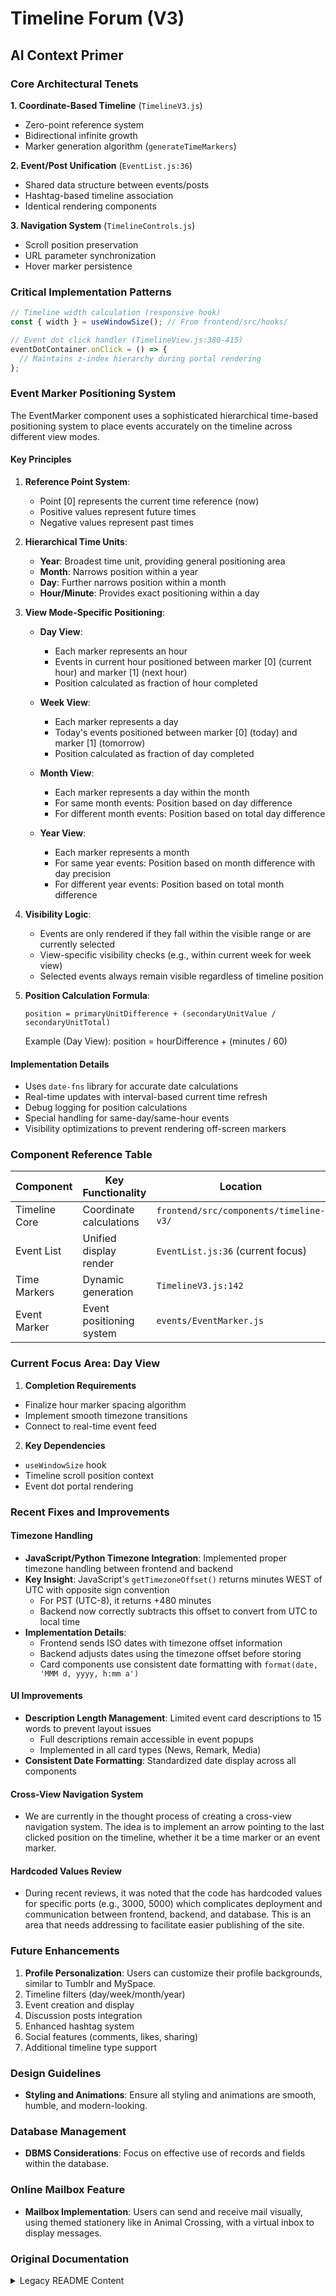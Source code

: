 # Timeline Forum (V3)

## AI Context Primer

### Core Architectural Tenets  
**1. Coordinate-Based Timeline** (`TimelineV3.js`)  
- Zero-point reference system  
- Bidirectional infinite growth  
- Marker generation algorithm (`generateTimeMarkers`)  

**2. Event/Post Unification** (`EventList.js:36`)  
- Shared data structure between events/posts  
- Hashtag-based timeline association  
- Identical rendering components  

**3. Navigation System** (`TimelineControls.js`)  
- Scroll position preservation  
- URL parameter synchronization  
- Hover marker persistence  

### Critical Implementation Patterns

```javascript
// Timeline width calculation (responsive hook)
const { width } = useWindowSize(); // From frontend/src/hooks/
```

```javascript
// Event dot click handler (TimelineView.js:380-415)
eventDotContainer.onClick = () => {
  // Maintains z-index hierarchy during portal rendering
};
```

### Event Marker Positioning System

The EventMarker component uses a sophisticated hierarchical time-based positioning system to place events accurately on the timeline across different view modes.

#### Key Principles

1. **Reference Point System**:
   - Point [0] represents the current time reference (now)
   - Positive values represent future times
   - Negative values represent past times

2. **Hierarchical Time Units**:
   - **Year**: Broadest time unit, providing general positioning area
   - **Month**: Narrows position within a year
   - **Day**: Further narrows position within a month
   - **Hour/Minute**: Provides exact positioning within a day

3. **View Mode-Specific Positioning**:
   - **Day View**: 
     - Each marker represents an hour
     - Events in current hour positioned between marker [0] (current hour) and marker [1] (next hour)
     - Position calculated as fraction of hour completed
   
   - **Week View**: 
     - Each marker represents a day
     - Today's events positioned between marker [0] (today) and marker [1] (tomorrow)
     - Position calculated as fraction of day completed

   - **Month View**: 
     - Each marker represents a day within the month
     - For same month events: Position based on day difference
     - For different month events: Position based on total day difference

   - **Year View**: 
     - Each marker represents a month
     - For same year events: Position based on month difference with day precision
     - For different year events: Position based on total month difference

4. **Visibility Logic**:
   - Events are only rendered if they fall within the visible range or are currently selected
   - View-specific visibility checks (e.g., within current week for week view)
   - Selected events always remain visible regardless of timeline position

5. **Position Calculation Formula**:
   ```
   position = primaryUnitDifference + (secondaryUnitValue / secondaryUnitTotal)
   ```
   Example (Day View): position = hourDifference + (minutes / 60)

#### Implementation Details

- Uses `date-fns` library for accurate date calculations
- Real-time updates with interval-based current time refresh
- Debug logging for position calculations
- Special handling for same-day/same-hour events
- Visibility optimizations to prevent rendering off-screen markers

### Component Reference Table
| Component          | Key Functionality          | Location                                  |
|--------------------|----------------------------|-------------------------------------------|
| Timeline Core      | Coordinate calculations    | `frontend/src/components/timeline-v3/`   |
| Event List         | Unified display render     | `EventList.js:36` (current focus)         |
| Time Markers       | Dynamic generation         | `TimelineV3.js:142`                      |
| Event Marker       | Event positioning system   | `events/EventMarker.js`                  |

### Current Focus Area: Day View
1. **Completion Requirements**  
- Finalize hour marker spacing algorithm  
- Implement smooth timezone transitions  
- Connect to real-time event feed  

2. **Key Dependencies**  
- `useWindowSize` hook  
- Timeline scroll position context  
- Event dot portal rendering

### Recent Fixes and Improvements

#### Timezone Handling
- **JavaScript/Python Timezone Integration**: Implemented proper timezone handling between frontend and backend
- **Key Insight**: JavaScript's `getTimezoneOffset()` returns minutes WEST of UTC with opposite sign convention
  - For PST (UTC-8), it returns +480 minutes
  - Backend now correctly subtracts this offset to convert from UTC to local time
- **Implementation Details**:
  - Frontend sends ISO dates with timezone offset information
  - Backend adjusts dates using the timezone offset before storing
  - Card components use consistent date formatting with `format(date, 'MMM d, yyyy, h:mm a')`

#### UI Improvements
- **Description Length Management**: Limited event card descriptions to 15 words to prevent layout issues
  - Full descriptions remain accessible in event popups
  - Implemented in all card types (News, Remark, Media)
- **Consistent Date Formatting**: Standardized date display across all components

#### Cross-View Navigation System
- We are currently in the thought process of creating a cross-view navigation system. The idea is to implement an arrow pointing to the last clicked position on the timeline, whether it be a time marker or an event marker.

#### Hardcoded Values Review
- During recent reviews, it was noted that the code has hardcoded values for specific ports (e.g., 3000, 5000) which complicates deployment and communication between frontend, backend, and database. This is an area that needs addressing to facilitate easier publishing of the site.

### Future Enhancements
1. **Profile Personalization**: Users can customize their profile backgrounds, similar to Tumblr and MySpace.
2. Timeline filters (day/week/month/year)
3. Event creation and display
4. Discussion posts integration
5. Enhanced hashtag system
6. Social features (comments, likes, sharing)
7. Additional timeline type support

### Design Guidelines
- **Styling and Animations**: Ensure all styling and animations are smooth, humble, and modern-looking.

### Database Management
- **DBMS Considerations**: Focus on effective use of records and fields within the database.

### Online Mailbox Feature
- **Mailbox Implementation**: Users can send and receive mail visually, using themed stationery like in Animal Crossing, with a virtual inbox to display messages.

### Original Documentation
<details>
<summary>Legacy README Content</summary>

# Timeline Forum

A modern web application for creating and sharing timelines with interactive event cards.

## Features

### Timeline V3
- Interactive timeline with event cards
- Event types: Remarks, News, and Media
- Event filtering by type with modern, animated buttons
- Event sorting (newest/oldest) with preference memory
- Smart event referencing system:
  - Events can appear in multiple timelines through hashtags
  - All instances of an event share the same data
  - Changes and interactions are synchronized across timelines
- Modern UI with animations and transitions
- Responsive search functionality
- Smooth scrolling to selected events

## Technical Implementation

### Frontend Stack
- **Framework**: React.js
- **UI Library**: Material-UI (MUI)
- **State Management**: React Context API
- **HTTP Client**: Axios
- **Key Dependencies**:
  - `@mui/material`: UI components
  - `@mui/icons-material`: Material icons
  - `axios`: HTTP requests
  - `react-router-dom`: Client-side routing

### Backend Stack
- **Framework**: Flask (Python)
- **Database**: SQLAlchemy with SQLite
- **Authentication**: Flask-JWT-Extended
- **File Uploads**: Flask's built-in file handling
- **Key Dependencies**:
  - `flask`: Web framework
  - `flask-sqlalchemy`: Database ORM
  - `flask-jwt-extended`: JWT authentication
  - `flask-cors`: CORS handling
  - `werkzeug`: File upload security

### Authentication System
- JWT-based authentication
- Token stored in localStorage
- Protected routes using `@jwt_required()` decorator
- Token format: Bearer authentication

### API Endpoints
- **Authentication**:
  - `POST /api/auth/register`: User registration
  - `POST /api/auth/login`: User login
  
- **User Profile**:
  - `GET /api/user/current`: Get current user data
  - `POST /api/profile/update`: Update user profile (multipart/form-data)
  
- **Timeline Management**:
  - `POST /api/timeline`: Create new timeline
  - `GET /api/timeline/<id>`: Get timeline details
  - `GET /api/timelines`: List all timelines
  
- **Posts and Events**:
  - `POST /api/timeline/<id>/posts`: Create post
  - `GET /api/timeline/<id>/posts`: Get timeline posts
  - `POST /api/timeline/<id>/events`: Create event
  - `GET /api/timeline/<id>/events`: Get timeline events

### File Structure
```
timeline-forum/
├── frontend/
│   ├── src/
│   │   ├── components/
│   │   ├── contexts/
│   │   ├── pages/
│   │   └── App.js
│   ├── package.json
│   └── README.md
├── backend/
│   ├── app.py
│   ├── requirements.txt
│   └── uploads/
└── README.md
```

### Development Setup
1. **Backend Setup**:
   ```bash
   cd backend
   pip install -r requirements.txt
   python app.py
   ```

2. **Frontend Setup**:
   ```bash
   cd frontend
   npm install
   npm start
   ```

3. **Environment Variables**:
   - Backend:
     - `JWT_SECRET_KEY`: Secret key for JWT tokens
     - `UPLOAD_FOLDER`: Path for file uploads
   - Frontend:
     - `REACT_APP_API_URL`: Backend API URL (default: http://localhost:5000)

### Common Issues and Solutions
1. **JWT Token Issues**:
   - Ensure token is properly stored in localStorage
   - Check token format (Bearer + token)
   - Verify token expiration

2. **File Upload Issues**:
   - Use multipart/form-data for file uploads
   - Don't set Content-Type header manually
   - Check file size limits

3. **CORS Issues**:
   - Verify CORS configuration in backend
   - Check allowed origins and methods
   - Ensure credentials handling is consistent

## Getting Started

### Prerequisites

- Python 3.x
- Node.js and npm
- Git

### Installation

1. Clone the repository:
```bash
git clone https://github.com/worldwidecam/timeline-forum.git
cd timeline-forum
```

### Backend Setup

1. Navigate to the backend directory:
```bash
cd backend
```

2. Create and activate virtual environment:
```bash
# On Windows
python -m venv venv
.\venv\Scripts\activate

# On macOS/Linux
python3 -m venv venv
source venv/bin/activate
```

3. Install dependencies:
```bash
pip install -r requirements.txt
```

4. Start the Flask server:
```bash
python app.py
```
The backend will run on `http://localhost:5000`

### Frontend Setup

1. Navigate to the frontend directory:
```bash
cd frontend
```

2. Install dependencies:
```bash
npm install
```

3. Start the React development server:
```bash
npm start
```
The frontend will run on `http://localhost:3000`

## Usage

1. Start both backend and frontend servers
2. Open `http://localhost:3000` in your browser
3. Click "Create Timeline" to create a new timeline
4. In a timeline view, click "Create Event" to add events
5. Events will appear on the timeline in chronological order
6. Hover over events to see the hover effect
7. Click on events to expand/collapse their details

## Project Structure

- `/backend`
  - Flask server
  - SQLite database
  - API endpoints
  - Data models
- `/frontend`
  - React components
  - Material-UI styling
  - Timeline visualization
  - Event management

## Technical Details

### Backend
- Flask framework
- SQLAlchemy for database management
- SQLite database
- Flask-CORS for handling cross-origin requests

### Frontend
- React
- Material-UI components
- Custom timeline visualization
- Responsive design

## Development

To make changes:
1. Create a new branch: `git checkout -b feature-name`
2. Make your changes
3. Commit: `git commit -m "Description of changes"`
4. Push: `git push origin feature-name`

## Database

- SQLite database located at `backend/instance/timeline_forum.db`
- Data persists between sessions
- No additional database setup required

## Next Steps

Planned features:
- Enhanced user authentication and authorization:
  - Clear distinction between anonymous and authenticated users
  - Rich user profiles for social interaction
  - Role-based permissions system
- Timeline privacy controls:
  - Personal private timeline for each user
  - Selective sharing capabilities
  - Privacy settings management
- Mobile responsiveness improvements
- Additional timeline customization options

## Timeline Implementation Comparison

#### Base Coordinate System
| Feature | Implementation |
|---------|---------------|
| Reference Point | Position 0 as center point |
| Marker Spacing | Fixed 100px between markers |
| Marker Values | Integer coordinates (-3, -2, -1, 0, 1, 2, 3) |
| Marker Display | Simple numeric display |
| Navigation | Smooth scrolling relative to position 0 |
| Viewport | Dynamic width based on screen size |
| Marker Generation | Generated based on viewport width |
| Position Calculation | Pure mathematical coordinates |
| Event Placement | Events positioned by converting timestamp to coordinate |
| Current Position | No specific time representation |

#### Day Filter Overlay
| Feature | Implementation |
|---------|---------------|
| Reference Point | Current time as position 0 |
| Marker Spacing | Inherited 100px from base system |
| Marker Values | Hours (12AM, 1AM, 2AM, etc.) |
| Marker Display | Time format with AM/PM |
| Navigation | Same smooth scrolling with time context |
| Viewport | Same dynamic width adaptation |
| Marker Generation | Same generation logic with time conversion |
| Position Calculation | Timestamp to hour coordinate conversion |
| Event Placement | Events positioned by hour of day |
| Current Position | Hover marker showing exact current time |

#### Key Transformations (Base → Day)
1. **Visual Representation**
   - Base: Pure numbers (-3 to +3)
   - Day: Time format (12AM to 11PM)

2. **Reference Point**
   - Base: Abstract position 0
   - Day: Current time at position 0

3. **Context Addition**
   - Base: No temporal context
   - Day: Current time, AM/PM, hour markers

4. **Special Elements**
   - Base: Basic markers only
   - Day: Hover marker, current time indicator

5. **Data Mapping**
   - Base: Direct coordinate mapping
   - Day: Time-to-coordinate conversion

This comparison shows how the day filter preserves the core coordinate system while adding temporal context through visual and functional transformations. Future view implementations (week, month, year) should follow a similar pattern of maintaining the base system while adding appropriate context and visual representations.
